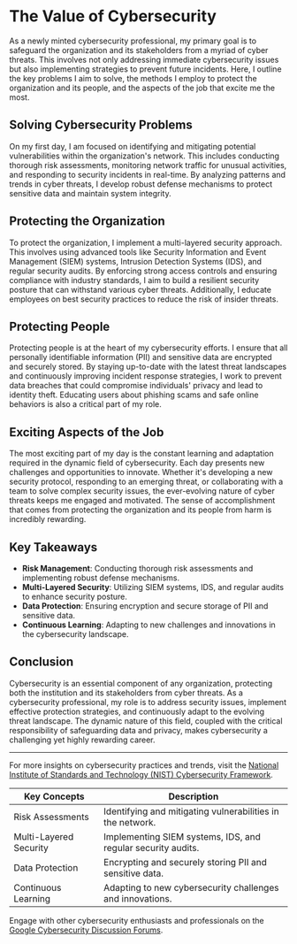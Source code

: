 # The Value of Cybersecurity

As a newly minted cybersecurity professional, my primary goal is to safeguard the organization and its stakeholders from a myriad of cyber threats. This involves not only addressing immediate cybersecurity issues but also implementing strategies to prevent future incidents. Here, I outline the key problems I aim to solve, the methods I employ to protect the organization and its people, and the aspects of the job that excite me the most.

## Solving Cybersecurity Problems
On my first day, I am focused on identifying and mitigating potential vulnerabilities within the organization's network. This includes conducting thorough risk assessments, monitoring network traffic for unusual activities, and responding to security incidents in real-time. By analyzing patterns and trends in cyber threats, I develop robust defense mechanisms to protect sensitive data and maintain system integrity.

## Protecting the Organization
To protect the organization, I implement a multi-layered security approach. This involves using advanced tools like Security Information and Event Management (SIEM) systems, Intrusion Detection Systems (IDS), and regular security audits. By enforcing strong access controls and ensuring compliance with industry standards, I aim to build a resilient security posture that can withstand various cyber threats. Additionally, I educate employees on best security practices to reduce the risk of insider threats.

## Protecting People
Protecting people is at the heart of my cybersecurity efforts. I ensure that all personally identifiable information (PII) and sensitive data are encrypted and securely stored. By staying up-to-date with the latest threat landscapes and continuously improving incident response strategies, I work to prevent data breaches that could compromise individuals' privacy and lead to identity theft. Educating users about phishing scams and safe online behaviors is also a critical part of my role.

## Exciting Aspects of the Job
The most exciting part of my day is the constant learning and adaptation required in the dynamic field of cybersecurity. Each day presents new challenges and opportunities to innovate. Whether it's developing a new security protocol, responding to an emerging threat, or collaborating with a team to solve complex security issues, the ever-evolving nature of cyber threats keeps me engaged and motivated. The sense of accomplishment that comes from protecting the organization and its people from harm is incredibly rewarding.

## Key Takeaways
- **Risk Management**: Conducting thorough risk assessments and implementing robust defense mechanisms.
- **Multi-Layered Security**: Utilizing SIEM systems, IDS, and regular audits to enhance security posture.
- **Data Protection**: Ensuring encryption and secure storage of PII and sensitive data.
- **Continuous Learning**: Adapting to new challenges and innovations in the cybersecurity landscape.

## Conclusion
Cybersecurity is an essential component of any organization, protecting both the institution and its stakeholders from cyber threats. As a cybersecurity professional, my role is to address security issues, implement effective protection strategies, and continuously adapt to the evolving threat landscape. The dynamic nature of this field, coupled with the critical responsibility of safeguarding data and privacy, makes cybersecurity a challenging yet highly rewarding career.

---

For more insights on cybersecurity practices and trends, visit the [National Institute of Standards and Technology (NIST) Cybersecurity Framework](https://www.nist.gov/cyberframework).

| Key Concepts        | Description                                                   |
|---------------------|---------------------------------------------------------------|
| Risk Assessments    | Identifying and mitigating vulnerabilities in the network.    |
| Multi-Layered Security | Implementing SIEM systems, IDS, and regular security audits.|
| Data Protection     | Encrypting and securely storing PII and sensitive data.       |
| Continuous Learning | Adapting to new cybersecurity challenges and innovations.     |

Engage with other cybersecurity enthusiasts and professionals on the [Google Cybersecurity Discussion Forums](https://www.coursera.org/learn/google-cybersecurity/discussions).

